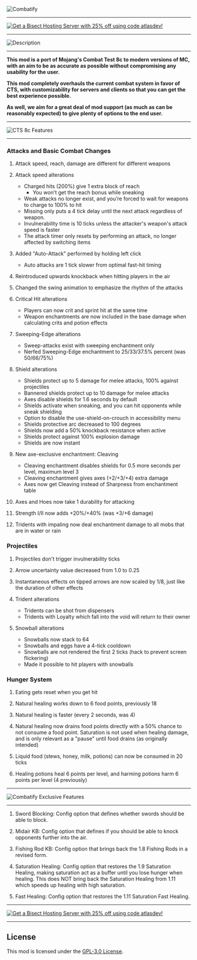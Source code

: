 ![Combatify](https://www.bisecthosting.com/images/CF/Atlas_Combat/BH_Atlas_Combat_Header.webp)

***

[![Get a Bisect Hosting Server with 25% off using code atlasdev!](https://www.bisecthosting.com/images/CF/Atlas_Combat/BH_Atlas_Combat_Promo.webp)](https://bisecthosting.com/atlasdev)

***

![Description](https://www.bisecthosting.com/images/CF/Atlas_Combat/BH_Atlas_Combat_Description.webp)

***

**This mod is a port of Mojang's Combat Test 8c to modern versions of MC, with an aim to be as accurate as possible without compromising any usability for the user.**

**This mod completely overhauls the current combat system in favor of CTS, with customizability for servers and clients so that you can get the best experience possible.**

**As well, we aim for a great deal of mod support (as much as can be reasonably expected) to give plenty of options to the end user.**

***

![CTS 8c Features](https://www.bisecthosting.com/images/CF/Atlas_Combat/BH_Atlas_Combat_Features.webp)

***

### Attacks and Basic Combat Changes
1. Attack speed, reach, damage are different for different weapons
2. Attack speed alterations
    - Charged hits (200%) give 1 extra block of reach
        - You won't get the reach bonus while sneaking
    - Weak attacks no longer exist, and you’re forced to wait for weapons to charge to 100% to hit
    - Missing only puts a 4 tick delay until the next attack regardless of weapon.
    - Invulnerability time is 10 ticks unless the attacker's weapon's attack speed is faster
    - The attack timer only resets by performing an attack, no longer affected by switching items

3. Added "Auto-Attack" performed by holding left click
    - Auto attacks are 1 tick slower from optimal fast-hit timing

4. Reintroduced upwards knockback when hitting players in the air

5. Changed the swing animation to emphasize the rhythm of the attacks
6. Critical Hit alterations
    - Players can now crit and sprint hit at the same time
    - Weapon enchantments are now included in the base damage when calculating crits and potion effects

7. Sweeping-Edge alterations
    - Sweep-attacks exist with sweeping enchantment only
    - Nerfed Sweeping-Edge enchantment to 25/33/37.5% percent (was 50/66/75%)

8. Shield alterations
    - Shields protect up to 5 damage for melee attacks, 100% against projectiles
    - Bannered shields protect up to 10 damage for melee attacks
    - Axes disable shields for 1.6 seconds by default
    - Shields activate when sneaking, and you can hit opponents while sneak shielding
    - Option to disable the use-shield-on-crouch in accessibility menu
    - Shields protective arc decreased to 100 degrees
    - Shields now add a 50% knockback resistance when active
    - Shields protect against 100% explosion damage
    - Shields are now instant
9. New axe-exclusive enchantment: Cleaving
    - Cleaving enchantment disables shields for 0.5 more seconds per level, maximum level 3
    - Cleaving enchantment gives axes (+2/+3/+4) extra damage
    - Axes now get Cleaving instead of Sharpness from enchantment table
10. Axes and Hoes now take 1 durability for attacking
11. Strength I/II now adds +20%/+40% (was +3/+6 damage)

12. Tridents with impaling now deal enchantment damage to all mobs that are in water or rain


### Projectiles
1. Projectiles don't trigger invulnerability ticks
2. Arrow uncertainty value decreased from 1.0 to 0.25
3. Instantaneous effects on tipped arrows are now scaled by 1/8, just like the duration of other effects

4. Trident alterations
    - Tridents can be shot from dispensers
    - Tridents with Loyalty which fall into the void will return to their owner

5. Snowball alterations
    - Snowballs now stack to 64
    - Snowballs and eggs have a 4-tick cooldown
    - Snowballs are not rendered the first 2 ticks (hack to prevent screen flickering)
    - Made it possible to hit players with snowballs


### Hunger System
1. Eating gets reset when you get hit
2. Natural healing works down to 6 food points, previously 18
3. Natural healing is faster (every 2 seconds, was 4)

4. Natural healing now drains food points directly with a 50% chance to not consume a food point. Saturation is not used when healing damage, and is only relevant as a "pause" until food drains (as originally intended)

5. Liquid food (stews, honey, milk, potions) can now be consumed in 20 ticks

6. Healing potions heal 6 points per level, and harming potions harm 6 points per level (4 previously)

***

![Combatify Exclusive Features](https://www.bisecthosting.com/images/CF/Atlas_Combat/BH_Atlas_Combat_Exclusive.webp)

***

1. Sword Blocking: Config option that defines whether swords should be able to block.

2. Midair KB: Config option that defines if you should be able to knock opponents further into the air.

3. Fishing Rod KB: Config option that brings back the 1.8 Fishing Rods in a revised form.

4. Saturation Healing: Config option that restores the 1.9 Saturation Healing, making saturation act as a buffer until you lose hunger when healing. This does NOT bring back the Saturation Healing from 1.11 which speeds up healing with high saturation.

5. Fast Healing: Config option that restores the 1.11 Saturation Fast Healing.

***

[![Get a Bisect Hosting Server with 25% off using code atlasdev!](https://www.bisecthosting.com/images/CF/Atlas_Combat/BH_Atlas_Combat_Promo.webp)](https://bisecthosting.com/atlasdev)

***

## License

This mod is licensed under the [GPL-3.0 License](./LICENSE).

